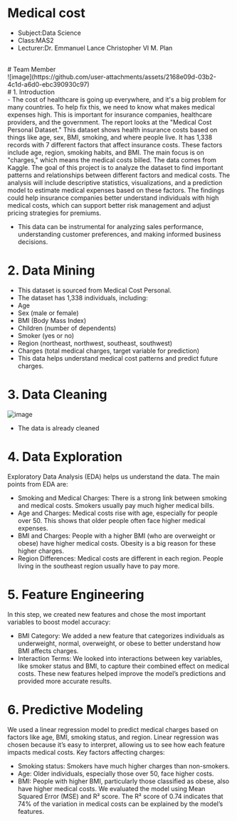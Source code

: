 # Medical cost
<ul>
<li>Subject:Data Science</li>
<li>Class:MAS2</li>
<li>Lecturer:Dr. Emmanuel Lance Christopher VI M. Plan</li>
</ul>

<br>
# Team Member 
<br>
![image](https://github.com/user-attachments/assets/2168e09d-03b2-4c1d-a6d0-ebc390930c97)
<br>
# 1. Introduction

<br>
-   The cost of healthcare is going up everywhere, and it's a big problem for many countries. To help fix this, we need to know what makes medical expenses high. This is important for insurance companies, healthcare providers, and the government. The report looks at the "Medical Cost Personal Dataset." This dataset shows health insurance costs based on things like age, sex, BMI, smoking, and where people live. It has 1,338 records with 7 different factors that affect insurance costs. These factors include age, region, smoking habits, and BMI. The main focus is on "charges," which means the medical costs billed. The data comes from Kaggle.
The goal of this project is to analyze the dataset to find important patterns and relationships between different factors and medical costs. The analysis will include descriptive statistics, visualizations, and a prediction model to estimate medical expenses based on these factors. The findings could help insurance companies better understand individuals with high medical costs, which can support better risk management and adjust pricing strategies for premiums. 
<br>

- This data can be instrumental for analyzing sales performance, understanding customer preferences, and making informed business decisions.

# 2. Data Mining 
- This dataset is sourced from Medical Cost Personal.
- The dataset has 1,338 individuals, including:
- Age
- Sex (male or female)
- BMI (Body Mass Index)
- Children (number of dependents)
- Smoker (yes or no)
- Region (northeast, northwest, southeast, southwest)
- Charges (total medical charges, target variable for prediction)
- This data helps understand medical cost patterns and predict future charges.
# 3. Data Cleaning
![image](https://github.com/user-attachments/assets/8380c6ab-24e9-4a27-84cd-77063058214b)

- The data is already cleaned

# 4. Data Exploration
  Exploratory Data Analysis (EDA) helps us understand the data. The main points from EDA are:
- Smoking and Medical Charges: There is a strong link between smoking and medical costs. Smokers usually pay much higher medical bills.
- Age and Charges: Medical costs rise with age, especially for people over 50. This shows that older people often face higher medical expenses.
- BMI and Charges: People with a higher BMI (who are overweight or obese) have higher medical costs. Obesity is a big reason for these higher charges.
- Region Differences: Medical costs are different in each region. People living in the southeast region usually have to pay more.
# 5. Feature Engineering
In this step, we created new features and chose the most important variables to boost model accuracy:
- BMI Category: We added a new feature that categorizes individuals as underweight, normal, overweight, or obese to better understand how BMI affects charges.
- Interaction Terms: We looked into interactions between key variables, like smoker status and BMI, to capture their combined effect on medical costs.
These new features helped improve the model’s predictions and provided more accurate results.
# 6. Predictive Modeling
We used a linear regression model to predict medical charges based on factors like age, BMI, smoking status, and region. Linear regression was chosen because it’s easy to interpret, allowing us to see how each feature impacts medical costs.
Key factors affecting charges:
- Smoking status: Smokers have much higher charges than non-smokers.
- Age: Older individuals, especially those over 50, face higher costs.
- BMI: People with higher BMI, particularly those classified as obese, also have higher medical costs.
We evaluated the model using Mean Squared Error (MSE) and R² score. The R² score of 0.74 indicates that 74% of the variation in medical costs can be explained by the model’s features.


